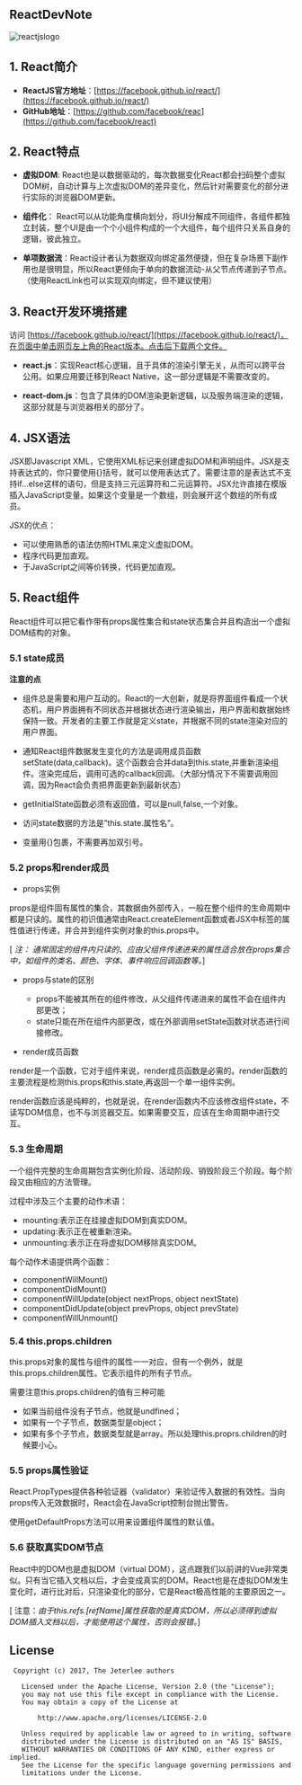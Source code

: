 ## ReactDevNote

![reactjslogo](https://ss2.bdstatic.com/70cFvnSh_Q1YnxGkpoWK1HF6hhy/it/u=1887081804,2705256642&fm=27&gp=0.jpg)

## 1. React简介

- **ReactJS官方地址**：[https://facebook.github.io/react/](https://facebook.github.io/react/)
- **GitHub地址**：[https://github.com/facebook/reac](https://github.com/facebook/react)

## 2. React特点

- **虚拟DOM**: React也是以数据驱动的，每次数据变化React都会扫码整个虚拟DOM树，自动计算与上次虚拟DOM的差异变化，然后针对需要变化的部分进行实际的浏览器DOM更新。

- **组件化**： React可以从功能角度横向划分，将UI分解成不同组件，各组件都独立封装，整个UI是由一个个小组件构成的一个大组件，每个组件只关系自身的逻辑，彼此独立。

- **单项数据流**：React设计者认为数据双向绑定虽然便捷，但在复杂场景下副作用也是很明显，所以React更倾向于单向的数据流动-从父节点传递到子节点。（使用ReactLink也可以实现双向绑定，但不建议使用）

## 3. React开发环境搭建 

访问 [https://facebook.github.io/react/](https://facebook.github.io/react/)，在页面中单击网页左上角的React版本。点击后下载两个文件。

- **react.js**：实现React核心逻辑，且于具体的渲染引擎无关，从而可以跨平台公用。如果应用要迁移到React Native，这一部分逻辑是不需要改变的。

- **react-dom.js**：包含了具体的DOM渲染更新逻辑，以及服务端渲染的逻辑，这部分就是与浏览器相关的部分了。

## 4. JSX语法 

JSX即Javascript XML，它使用XML标记来创建虚拟DOM和声明组件。JSX是支持表达式的，你只要使用{}括号，就可以使用表达式了。需要注意的是表达式不支持if…else这样的语句，但是支持三元运算符和二元运算符。JSX允许直接在模版插入JavaScript变量。如果这个变量是一个数组，则会展开这个数组的所有成员。

JSX的优点：

- 可以使用熟悉的语法仿照HTML来定义虚拟DOM。
- 程序代码更加直观。
- 于JavaScript之间等价转换，代码更加直观。

## 5. React组件

React组件可以把它看作带有props属性集合和state状态集合并且构造出一个虚拟DOM结构的对象。

### 5.1 state成员

**注意的点** 

- 组件总是需要和用户互动的。React的一大创新，就是将界面组件看成一个状态机，用户界面拥有不同状态并根据状态进行渲染输出，用户界面和数据始终保持一致。开发者的主要工作就是定义state，并根据不同的state渲染对应的用户界面。

- 通知React组件数据发生变化的方法是调用成员函数setState(data,callback)。这个函数会合并data到this.state,并重新渲染组件。渲染完成后，调用可选的callback回调。（大部分情况下不需要调用回调，因为React会负责把界面更新到最新状态）

- getInitialState函数必须有返回值，可以是null,false,一个对象。

- 访问state数据的方法是”this.state.属性名”。

- 变量用{}包裹，不需要再加双引号。

### 5.2 props和render成员

- props实例

props是组件固有属性的集合，其数据由外部传入，一般在整个组件的生命周期中都是只读的。属性的初识值通常由React.createElement函数或者JSX中标签的属性值进行传递，并合并到组件实例对象的this.props中。

[ *注： 通常固定的组件内只读的、应由父组件传递进来的属性适合放在props集合中，如组件的类名、颜色、字体、事件响应回调函数等。*]

- props与state的区别

    - props不能被其所在的组件修改，从父组件传递进来的属性不会在组件内部更改；
    - state只能在所在组件内部更改，或在外部调用setState函数对状态进行间接修改。

- render成员函数

render是一个函数，它对于组件来说，render成员函数是必需的。render函数的主要流程是检测this.props和this.state,再返回一个单一组件实例。

render函数应该是纯粹的，也就是说，在render函数内不应该修改组件state，不读写DOM信息，也不与浏览器交互。如果需要交互，应该在生命周期中进行交互。

### 5.3 生命周期

一个组件完整的生命周期包含实例化阶段、活动阶段、销毁阶段三个阶段。每个阶段又由相应的方法管理。

过程中涉及三个主要的动作术语：

- mounting:表示正在挂接虚拟DOM到真实DOM。
- updating:表示正在被重新渲染。
- unmounting:表示正在将虚拟DOM移除真实DOM。

每个动作术语提供两个函数：

- componentWillMount()
- componentDidMount()
- componentWillUpdate(object nextProps, object nextState)
- componentDidUpdate(object prevProps, object prevState)
- componentWillUnmount()

### 5.4 this.props.children

this.props对象的属性与组件的属性一一对应，但有一个例外，就是this.props.children属性。它表示组件的所有子节点。

需要注意this.props.children的值有三种可能

- 如果当前组件没有子节点，他就是undfined；
- 如果有一个子节点，数据类型是object；
- 如果有多个子节点，数据类型就是array。所以处理this.proprs.children的时候要小心。

### 5.5 props属性验证

React.PropTypes提供各种验证器（validator）来验证传入数据的有效性。当向props传入无效数据时，React会在JavaScript控制台抛出警告。

使用getDefaultProps方法可以用来设置组件属性的默认值。

### 5.6 获取真实DOM节点

React中的DOM也是虚拟DOM（virtual DOM），这点跟我们以前讲的Vue非常类似。只有当它插入文档以后，才会变成真实的DOM。React也是在虚拟DOM发生变化时，进行比对后，只渲染变化的部分，它是React极高性能的主要原因之一。

[ 注意：*由于this.refs.[refName]属性获取的是真实DOM，所以必须得到虚拟DOM插入文档以后，才能使用这个属性，否则会报错。*]

## License

```
 Copyright (c) 2017, The Jeterlee authors 

   Licensed under the Apache License, Version 2.0 (the "License");
   you may not use this file except in compliance with the License.
   You may obtain a copy of the License at

       http://www.apache.org/licenses/LICENSE-2.0

   Unless required by applicable law or agreed to in writing, software
   distributed under the License is distributed on an "AS IS" BASIS,
   WITHOUT WARRANTIES OR CONDITIONS OF ANY KIND, either express or implied.
   See the License for the specific language governing permissions and
   limitations under the License.
```

